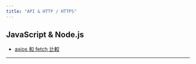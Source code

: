 ```yaml
---
title: "API & HTTP / HTTPS"
---
```

## JavaScript & Node.js
- [axios 和 fetch 比較](https://juejin.cn/post/7088676202247880712)

---
